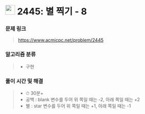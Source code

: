 # <img src="https://static.solved.ac/tier_small/3.svg" width=30> 2445: 별 찍기 - 8

### 문제 링크
> https://www.acmicpc.net/problem/2445

### 알고리즘 분류
>- 구현

### 풀이 시간 및 해결
>- ⏱ 30분+
>- 공백 : blank 변수를 두어 위 쪽일 때는 -2, 아래 쪽일 때는 +2
>- 별 : star 변수를 두어 위 쪽일 때는 +1, 아래 쪽일 때는 -1